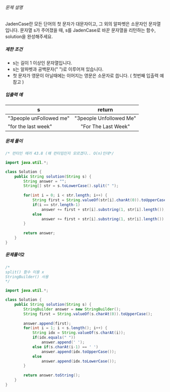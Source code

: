 ###### 문제 설명

JadenCase란 모든 단어의 첫 문자가 대문자이고, 그 외의 알파벳은 소문자인 문자열입니다. 문자열 s가 주어졌을 때, s를 JadenCase로 바꾼 문자열을 리턴하는 함수, solution을 완성해주세요.

##### 제한 조건

- s는 길이 1 이상인 문자열입니다.
- s는 알파벳과 공백문자(" ")로 이루어져 있습니다.
- 첫 문자가 영문이 아닐때에는 이어지는 영문은 소문자로 씁니다. ( 첫번째 입출력 예 참고 )

##### 입출력 예

| s                       |         return          |
| ----------------------- | :---------------------: |
| "3people unFollowed me" | "3people Unfollowed Me" |
| "for the last week"     |   "For The Last Week"   |



##### **문제 풀이**

```java
/* 런타인 에러 43.8 (왜 런타임인지 모르겠다.. O(n)인데*/ 

import java.util.*;

class Solution {
    public String solution(String s) {
        String answer = "";
        String[] str = s.toLowerCase().split(" ");
        
        for(int i = 0; i < str.length; i++) {
            String first = String.valueOf(str[i].charAt(0)).toUpperCase();
            if(i == str.length-1)
                answer += first + str[i].substring(1, str[i].length());
            else
                answer += first + str[i].substring(1, str[i].length()) + " ";
        }
        
        return answer;
    }
}
```



##### **문제풀이2**

```java
/* 
split() 함수 이용 x
StringBuilder() 사용 
*/

import java.util.*;

class Solution {
    public String solution(String s) {
        StringBuilder answer = new StringBuilder();
        String first = String.valueOf(s.charAt(0)).toUpperCase();
        
        answer.append(first);
        for(int i = 1; i < s.length(); i++) {
            String idx = String.valueOf(s.charAt(i));
            if(idx.equals(" "))
                answer.append(' ');
            else if(s.charAt(i-1) == ' ')
                answer.append(idx.toUpperCase());
            else
                answer.append(idx.toLowerCase());
        }
        
        return answer.toString();
    }
}
```

